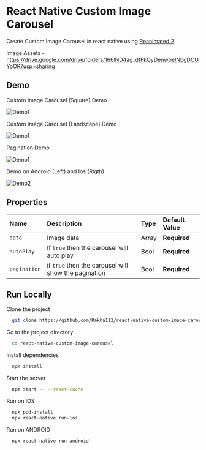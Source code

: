 # React Native Custom Image Carousel

Create Custom Image Carousel in react native using [Reanimated 2](https://docs.swmansion.com/react-native-reanimated/)

Image Assets - https://drive.google.com/drive/folders/166lND4ag_dfFkQyDenwbeINbgDCUYoOR?usp=sharing

## Demo

Custom Image Carousel (Square) Demo

![Demo1](https://github.com/Rakha112/react-native-animation/blob/main/src/03-React-Native-Custom-Image-Carousel/Demo1.gif)

Custom Image Carousel (Landscape) Demo

![Demo1](https://github.com/Rakha112/react-native-animation/blob/main/src/03-React-Native-Custom-Image-Carousel/Demo2.gif)

Pagination Demo

![Demo1](https://github.com/Rakha112/react-native-animation/blob/main/src/03-React-Native-Custom-Image-Carousel/Demo4.gif)

Demo on Android (Left) and Ios (Rigth)

![Demo2](https://github.com/Rakha112/react-native-animation/blob/main/src/03-React-Native-Custom-Image-Carousel/Demo3.gif)

## Properties

| Name         | Description                                          | Type  | Default Value |
| :----------- | :--------------------------------------------------- | :---- | :------------ |
| `data`       | Image data                                           | Array | **Required**  |
| `autoPlay`   | If `true` then the carousel will auto play           | Bool  | **Required**  |
| `pagination` | if `true` then the carousel will show the pagination | Bool  | **Required**  |

## Run Locally

Clone the project

```bash
  git clone https://github.com/Rakha112/react-native-custom-image-carousel.git
```

Go to the project directory

```bash
  cd react-native-custom-image-carousel
```

Install dependencies

```bash
  npm install
```

Start the server

```bash
  npm start -- --reset-cache
```

Run on IOS

```bash
  npx pod-install
  npx react-native run-ios
```

Run on ANDROID

```bash
  npx react-native run-android
```
